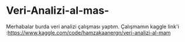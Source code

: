 # Veri-Analizi-al-mas-
Merhabalar burda veri analizi çalışması yaptım. Çalışmamın kaggle link'i :https://www.kaggle.com/code/hamzakaanergn/veri-analizi-al-mam
